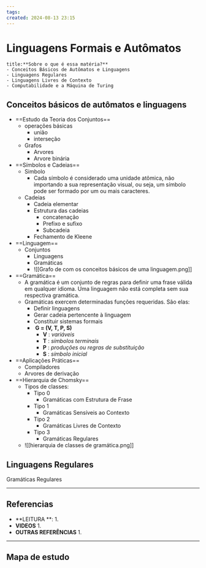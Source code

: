 ```yaml
---
tags: 
created: 2024-08-13 23:15
---
```

# Linguagens Formais e Autômatos
```ad-question
title:**Sobre o que é essa matéria?**
- Conceitos Básicos de Autômatos e Linguagens
- Linguagens Regulares
- Linguagens Livres de Contexto
- Computabilidade e a Máquina de Turing
```

## Conceitos básicos de autômatos e linguagens
- ==Estudo da Teoria dos Conjuntos==
	- operações básicas
		- união 
		- interseção
	- Grafos
		- Arvores
		- Arvore binária
- ==Símbolos e Cadeias==
	- Simbolo
		- Cada símbolo é considerado uma unidade atômica, não importando a sua representação visual, ou seja, um símbolo pode ser formado por um ou mais caracteres.
	- Cadeias
		- Cadeia elementar
		- Estrutura das cadeias
			- concatenação
			- Prefixo e sufixo
			- Subcadeia
		- Fechamento de Kleene
- ==Linguagem==
	- Conjuntos
		- Linguagens
		- Gramáticas
		- ![[Grafo  de  com os conceitos básicos de uma linguagem.png]]
- ==Gramática==
	- A gramática é um conjunto de regras para definir uma frase válida em qualquer idioma. Uma linguagem não está completa sem sua respectiva gramática.
	- Gramáticas exercem determinadas funções requeridas. São elas:
		- Definir linguagens
		- Gerar cadeia pertencente à linguagem
		- Constituir  sistemas formais
		-  **G = (V, T, P, S)**
			- **V** : *variáveis*
			- **T** : *símbolos terminais*
			- **P** : *produções ou regras de substituição* 
			- **S** : *símbolo inicial*
- ==Aplicações Práticas==
	- Compiladores
	- Arvores de derivação
- ==Hierarquia de Chomsky==
	- Tipos de classes:
		- Tipo 0
			- Gramáticas com Estrutura de  Frase
		- Tipo 1
			- Gramáticas Sensíveis ao Contexto
		- Tipo 2
			- Gramáticas Livres de Contexto
		- Tipo 3
			- Gramáticas Regulares
	- ![[hierarquia  de classes de gramática.png]]

## Linguagens Regulares
Gramáticas Regulares


---
## Referencias
- **LEITURA **:
	1. 
- **VIDEOS**
	1. 
- **OUTRAS REFERÊNCIAS**
	1.
---
## Mapa de estudo